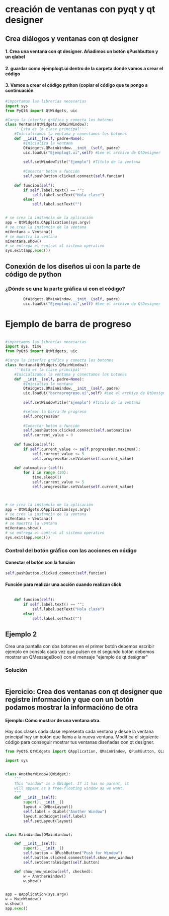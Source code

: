 # creación de ventanas con pyqt y qt designer


## Crea diálogos y ventanas con qt designer

#### 1. Crea una ventana con qt designer. Añadimos un botón qPushbutton y un qlabel
#### 2. guardar como ejemploqt.ui dentro de la carpeta donde vamos a crear el código
#### 3. Vamos a crear el código python (copiar el código que te pongo a continuación

```python
#importamos las librerías necesarias
import sys
from PyQt6 import QtWidgets, uic

#Carga la interfaz gráfica y conecta los botones
class Ventana(QtWidgets.QMainWindow):
    '''Esta es la clase principal'''
    #Inicializamos la ventana y conectamos los botones
    def __init__(self, padre=None):
        #Inicializa la ventana
        QtWidgets.QMainWindow.__init__(self, padre)
        uic.loadUi("Ejemploqt.ui",self) #Lee el archivo de QtDesigner
        
        self.setWindowTitle("Ejemplo") #Título de la ventana
        
        #Conectar botón a función
        self.pushButton.clicked.connect(self.funcion)
        
    def funcion(self):
        if self.label.text() == "":
            self.label.setText("Hola clase")
        else:
            self.label.setText("")


# se crea la instancia de la aplicación
app = QtWidgets.QApplication(sys.argv)
# se crea la instancia de la ventana
miVentana = Ventana()
# se muestra la ventana 
miVentana.show()
# se entrega el control al sistema operativo
sys.exit(app.exec())
```
## Conexión de los diseños ui con la parte de código de python
### ¿Dónde se une la parte gráfica ui con el código?

```python
        QtWidgets.QMainWindow.__init__(self, padre)
        uic.loadUi("Ejemploqt.ui",self) #Lee el archivo de QtDesigner
```

# Ejemplo de barra de progreso

```python

#importamos las librerías necesarias
import sys, time
from PyQt6 import QtWidgets, uic

#Carga la interfaz gráfica y conecta los botones
class Ventana(QtWidgets.QMainWindow):
    '''Esta es la clase principal'''
    #Inicializamos la ventana y conectamos los botones
    def __init__(self, padre=None):
        #Inicializa la ventana
        QtWidgets.QMainWindow.__init__(self, padre)
        uic.loadUi("barraprogreso.ui",self) #Lee el archivo de QtDesigner
        
        self.setWindowTitle("Ejemplo") #Título de la ventana

        #setear la barra de progreso
        self.progressBar
        
        #Conectar botón a función
        self.pushButton.clicked.connect(self.automatico)
        self.current_value = 0
        
    def funcion(self):
        if self.current_value <= self.progressBar.maximum():
            self.current_value += 5
            self.progressBar.setValue(self.current_value)
            
    def automatico (self):
        for i in range (20):
            time.sleep(1)
            self.current_value += 5
            self.progressBar.setValue(self.current_value)



# se crea la instancia de la aplicación
app = QtWidgets.QApplication(sys.argv)
# se crea la instancia de la ventana
miVentana = Ventana()
# se muestra la ventana 
miVentana.show()
# se entrega el control al sistema operativo
sys.exit(app.exec())
```


### Control del botón gráfico con las acciones en código

#### Conectar el botón con la función

```python
self.pushButton.clicked.connect(self.funcion)
```

#### Función para realizar una acción cuando realizan click

```python

    def funcion(self):
        if self.label.text() == "":
            self.label.setText("Hola clase")
        else:
            self.label.setText("")
```

## Ejemplo 2

Crea una pantalla con dos botones en el primer botón debemos escribir ejemplo en consola cada vez que pulsen en el segundo botón debemos mostrar
un QMessageBox() con el mensaje "ejemplo de qt designer"

### Solución
``` python

```

## Ejercicio: Crea dos ventanas con qt designer que registre información y que con un botón podamos mostrar la informacióno de otra

#### Ejemplo: Cómo mostrar de una ventana otra.

Hay dos clases cada clase representa cada ventana y desde la ventana principal hay un botón que llama a la nueva ventana.
Modifica el siguiente código para conseguir mostrar tus ventanas diseñadas con qt designer.

```python
from PyQt6.QtWidgets import QApplication, QMainWindow, QPushButton, QLabel, QVBoxLayout, QWidget

import sys


class AnotherWindow(QWidget):
    """
    This "window" is a QWidget. If it has no parent, it
    will appear as a free-floating window as we want.
    """
    def __init__(self):
        super().__init__()
        layout = QVBoxLayout()
        self.label = QLabel("Another Window")
        layout.addWidget(self.label)
        self.setLayout(layout)


class MainWindow(QMainWindow):

    def __init__(self):
        super().__init__()
        self.button = QPushButton("Push for Window")
        self.button.clicked.connect(self.show_new_window)
        self.setCentralWidget(self.button)

    def show_new_window(self, checked):
        w = AnotherWindow()
        w.show()


app = QApplication(sys.argv)
w = MainWindow()
w.show()
app.exec()
```
